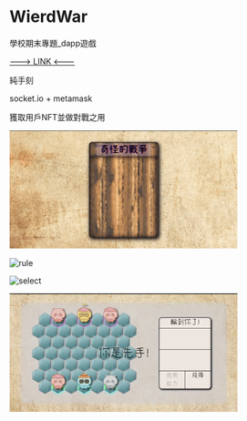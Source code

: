 # WierdWar

學校期末專題_dapp遊戲

[---> LINK <---](http://snorlax.lionfree.net/)

純手刻

socket.io + metamask

獲取用戶NFT並做對戰之用

![welcome](./readmeimg/welcome.gif)

![rule](./readmeimg/rule.gif)

![select](./readmeimg/select.gif)

![battle](./readmeimg/battle.gif)
